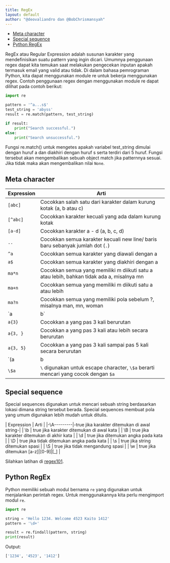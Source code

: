 ```yaml
---
title: RegEx
layout: default
author: "@deovaliandro dan @BobChrismansyah"
---
```


- [Meta character](#meta-character)
- [Special sequence](#special-sequence)
- [Python RegEx](#python-regex)

RegEx atau Regular Expression adalah susunan karakter yang mendefinisikan suatu
pattern yang ingin dicari. Umumnya penggunaan regex dapat kita temukan saat
melakukan pengecekan inputan apakah termasuk email yang valid atau tidak. Di
dalam bahasa pemrograman Python, kita dapat menggunakan module re untuk bekerja
menggunakan regex. Contoh penggunaan regex dengan menggunakan module re dapat
dilihat pada contoh berikut:

```python
import re

pattern = '^a...s$'
test_string = 'abyss'
result = re.match(pattern, test_string)

if result:
    print("Search successful.")
else:
    print("Search unsuccessful.")
```

Fungsi re.match() untuk mengetes apakah variabel test_string dimulai dengan
huruf a dan diakhiri dengan huruf s serta terdiri dari 5 huruf. Fungsi tersebut
akan mengembalikan sebuah object match jika patternnya sesuai. Jika tidak maka
akan mengembalikan nilai `None`.

## Meta character

| Expression | Arti                                                                                      |
|------------|-------------------------------------------------------------------------------------------|
| `[abc]`    | Cocokkan salah satu dari karakter dalam kurung kotak (a, b atau c)                        |
| `[^abc]`   | Cocokkan karakter kecuali yang ada dalam kurung kotak                                     |
| `[a-d]`    | Cocokkan karakter a - d (a, b, c, d)                                                      |
| `..`       | Cocokkan semua karakter kecuali new line/ baris baru sebanyak jumlah dot (`.`)            |
| `^a`       | Cocokkan semua karakter yang diawali dengan a                                             |
| `a$`       | Cocokkan semua karakter yang diakhiri dengan a                                            |
| `ma*n`     | Cocokkan semua yang memiliki m diikuti satu a atau lebih, bahkan tidak ada a, misalnya mn |
| `ma+n`     | Cocokkan semua yang memiliki m diikuti satu a atau lebih                                  |
| `ma?n`     | Cocokkan semua yang memiliki pola sebelum ?, misalnya man, mn, woman                      |
| `a|b`      | Cocokkkan a atau b |                                                                      |
| `a{3}`     | Cocokkan a yang pas 3 kali berurutan                                                      |
| `a{3, }`   | Cocokkan a yang pas 3 kali atau lebih secara berurutan                                    |
| `a{3, 5}`  | Cocokkan a yang pas 3 kali sampai pas 5 kali secara berurutan                             |
| `(a|b|c)d` | Cocokkan semua yang memiliki a atau b atau c kemudian diikuti d                           |
| `\$a`      | `\` digunakan untuk escape character, `\$a` berarti mencari yang cocok dengan `$a`        |

## Special sequence

Special sequences digunakan untuk mencari sebuah string berdasarkan lokasi
dimana string tersebut berada. Special sequences membuat pola yang umum
digunakan lebih mudah untuk ditulis.

| Expression | Arti                                        |
|-\A---------|-true jika karakter ditemukan di awal string-|
| \b         | true jika karakter ditemukan di awal kata   |
| \B         | true jika karakter ditemukan di akhir kata  |
| \d         | true jika ditemukan angka pada kata         |
| \D         | true jika tidak ditemukan angka pada kata   |
| \s         | true jika string ditemukan spasi            |
| \S         | true jika tidak mengandung spasi            |
| \w         | true jika ditemukan [a-z]|[0-9]|[_]         |

Silahkan latihan di [regex101](https://regex101.com/).

## Python RegEx

Python memiliki sebuah modul bernama `re` yang digunakan untuk menjalankan
perintah regex. Untuk menggunakannya kita perlu mengimport modul `re`.

```python
import re

string = 'Hello 1234. Welcome 4523 Kaito 1412'
pattern = '\d+'

result = re.findall(pattern, string)
print(result)
```

Output:

```bash
['1234', '4523', '1412']
```
